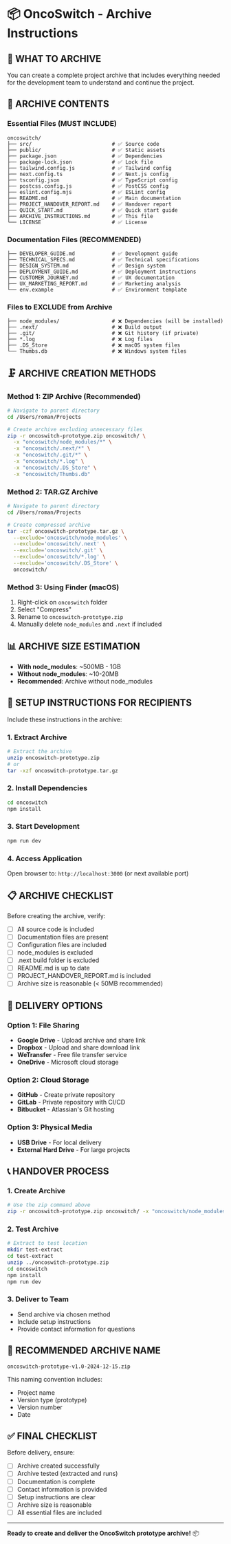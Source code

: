 # 📦 OncoSwitch - Archive Instructions

## 🎯 **WHAT TO ARCHIVE**

You can create a complete project archive that includes everything needed for the development team to understand and continue the project.

## 📁 **ARCHIVE CONTENTS**

### **Essential Files (MUST INCLUDE)**
```
oncoswitch/
├── src/                          # ✅ Source code
├── public/                       # ✅ Static assets
├── package.json                  # ✅ Dependencies
├── package-lock.json             # ✅ Lock file
├── tailwind.config.js            # ✅ Tailwind config
├── next.config.ts                # ✅ Next.js config
├── tsconfig.json                 # ✅ TypeScript config
├── postcss.config.js             # ✅ PostCSS config
├── eslint.config.mjs             # ✅ ESLint config
├── README.md                     # ✅ Main documentation
├── PROJECT_HANDOVER_REPORT.md    # ✅ Handover report
├── QUICK_START.md                # ✅ Quick start guide
├── ARCHIVE_INSTRUCTIONS.md       # ✅ This file
└── LICENSE                       # ✅ License
```

### **Documentation Files (RECOMMENDED)**
```
├── DEVELOPER_GUIDE.md            # ✅ Development guide
├── TECHNICAL_SPECS.md            # ✅ Technical specifications
├── DESIGN_SYSTEM.md              # ✅ Design system
├── DEPLOYMENT_GUIDE.md           # ✅ Deployment instructions
├── CUSTOMER_JOURNEY.md           # ✅ UX documentation
├── UX_MARKETING_REPORT.md        # ✅ Marketing analysis
└── env.example                   # ✅ Environment template
```

### **Files to EXCLUDE from Archive**
```
├── node_modules/                 # ❌ Dependencies (will be installed)
├── .next/                        # ❌ Build output
├── .git/                         # ❌ Git history (if private)
├── *.log                         # ❌ Log files
├── .DS_Store                     # ❌ macOS system files
└── Thumbs.db                     # ❌ Windows system files
```

## 🗜️ **ARCHIVE CREATION METHODS**

### **Method 1: ZIP Archive (Recommended)**
```bash
# Navigate to parent directory
cd /Users/roman/Projects

# Create archive excluding unnecessary files
zip -r oncoswitch-prototype.zip oncoswitch/ \
  -x "oncoswitch/node_modules/*" \
  -x "oncoswitch/.next/*" \
  -x "oncoswitch/.git/*" \
  -x "oncoswitch/*.log" \
  -x "oncoswitch/.DS_Store" \
  -x "oncoswitch/Thumbs.db"
```

### **Method 2: TAR.GZ Archive**
```bash
# Navigate to parent directory
cd /Users/roman/Projects

# Create compressed archive
tar -czf oncoswitch-prototype.tar.gz \
  --exclude='oncoswitch/node_modules' \
  --exclude='oncoswitch/.next' \
  --exclude='oncoswitch/.git' \
  --exclude='oncoswitch/*.log' \
  --exclude='oncoswitch/.DS_Store' \
  oncoswitch/
```

### **Method 3: Using Finder (macOS)**
1. Right-click on `oncoswitch` folder
2. Select "Compress"
3. Rename to `oncoswitch-prototype.zip`
4. Manually delete `node_modules` and `.next` if included

## 📊 **ARCHIVE SIZE ESTIMATION**

- **With node_modules**: ~500MB - 1GB
- **Without node_modules**: ~10-20MB
- **Recommended**: Archive without node_modules

## 🚀 **SETUP INSTRUCTIONS FOR RECIPIENTS**

Include these instructions in the archive:

### **1. Extract Archive**
```bash
# Extract the archive
unzip oncoswitch-prototype.zip
# or
tar -xzf oncoswitch-prototype.tar.gz
```

### **2. Install Dependencies**
```bash
cd oncoswitch
npm install
```

### **3. Start Development**
```bash
npm run dev
```

### **4. Access Application**
Open browser to: `http://localhost:3000` (or next available port)

## 📋 **ARCHIVE CHECKLIST**

Before creating the archive, verify:

- [ ] All source code is included
- [ ] Documentation files are present
- [ ] Configuration files are included
- [ ] node_modules is excluded
- [ ] .next build folder is excluded
- [ ] README.md is up to date
- [ ] PROJECT_HANDOVER_REPORT.md is included
- [ ] Archive size is reasonable (< 50MB recommended)

## 📧 **DELIVERY OPTIONS**

### **Option 1: File Sharing**
- **Google Drive** - Upload archive and share link
- **Dropbox** - Upload and share download link
- **WeTransfer** - Free file transfer service
- **OneDrive** - Microsoft cloud storage

### **Option 2: Cloud Storage**
- **GitHub** - Create private repository
- **GitLab** - Private repository with CI/CD
- **Bitbucket** - Atlassian's Git hosting

### **Option 3: Physical Media**
- **USB Drive** - For local delivery
- **External Hard Drive** - For large projects

## 📞 **HANDOVER PROCESS**

### **1. Create Archive**
```bash
# Use the zip command above
zip -r oncoswitch-prototype.zip oncoswitch/ -x "oncoswitch/node_modules/*" "oncoswitch/.next/*"
```

### **2. Test Archive**
```bash
# Extract to test location
mkdir test-extract
cd test-extract
unzip ../oncoswitch-prototype.zip
cd oncoswitch
npm install
npm run dev
```

### **3. Deliver to Team**
- Send archive via chosen method
- Include setup instructions
- Provide contact information for questions

## 🎯 **RECOMMENDED ARCHIVE NAME**

`oncoswitch-prototype-v1.0-2024-12-15.zip`

This naming convention includes:
- Project name
- Version type (prototype)
- Version number
- Date

## ✅ **FINAL CHECKLIST**

Before delivery, ensure:

- [ ] Archive created successfully
- [ ] Archive tested (extracted and runs)
- [ ] Documentation is complete
- [ ] Contact information is provided
- [ ] Setup instructions are clear
- [ ] Archive size is reasonable
- [ ] All essential files are included

---

**Ready to create and deliver the OncoSwitch prototype archive!** 📦
